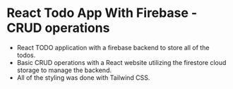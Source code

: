# React Todo App With Firebase - CRUD operations

- React TODO application with a firebase backend to store all of the todos.
- Basic CRUD operations with a React website utilizing the firestore cloud storage to manage the backend.
- All of the styling was done with Tailwind CSS.
